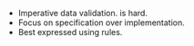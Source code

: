 - Imperative data validation. is hard.
- Focus on specification over implementation.
- Best expressed using rules.
